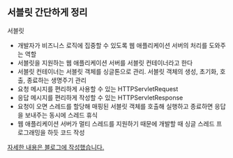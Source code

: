 ## 서블릿 간단하게 정리

서블릿

- 개발자가 비즈니스 로직에 집중할 수 있도록 웹 애플리케이션 서버의 처리를 도와주는 역할
- 서블릿을 지원하는 웹 애플리케이션 서버를 서블릿 컨테이너라고 한다
- 서블릿 컨테이너는 서블릿 객체를 싱글톤으로 관리. 서블릿 객체의 생성, 초기화, 호출, 종료하는 생명주기 관리
- 요청 메시지를 편리하게 사용할 수 있는 HTTPServletRequest
- 응답 메시지를 편리하게 작성할 수 있는 HTTPServletResponse
- 요청이 오면 스레드를 할당해 매핑된 서블릿 객체를 호출해 실행하고 종료하면 응답을 보내주는 동시에 스레드 휴식
- 웹 애플리케이션 서버가 멀티 스레드를 지원하기 때문에 개발할 때 싱글 스레드 프로그래밍을 하듯 코드 작성

[자세한 내용은 블로그에 작성했습니다.](https://hsh519.tistory.com/51)
